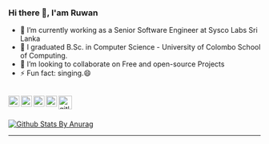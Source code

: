 ### Hi there 👋, I'am Ruwan

- 🔭 I’m currently working as a Senior Software Engineer at Sysco Labs Sri Lanka
- 🌱 I graduated B.Sc. in Computer Science - University of Colombo School of Computing.
- 👯 I’m looking to collaborate on Free and open-source Projects
- ⚡ Fun fact: singing.😄

<br/>

<a href="https://stackoverflow.com/users/8565308/ruwan-liyanage">
  <img align="left" alt="stackoverflow" width="22px" src="https://cdn.jsdelivr.net/npm/simple-icons@v3/icons/stackoverflow.svg" />
</a>
<a href="https://www.linkedin.com/in/ruwan-liyanage/">
  <img align="left" alt="Linkedin" width="22px" src="https://cdn.jsdelivr.net/npm/simple-icons@v3/icons/linkedin.svg" />
</a>
<a href="https://medium.com/@ruwan-liyanage">
  <img align="left" alt="Medium" width="22px" src="https://cdn1.iconfinder.com/data/icons/social-media-circle-7/512/Circled_Medium_svg5-512.png" />
</a>
<a href="https://gitlab.com/ruwanliyanage/">
  <img align="left" alt="gitlab" width="22px" src="https://cdn.jsdelivr.net/npm/simple-icons@3.4.1/icons/gitlab.svg" />
</a>
<a href="https://www.hackerrank.com/ruwanliyanage">
  <img align="left" alt="gitlab" height="27px" width="27px" src="https://img.icons8.com/windows/512/hackerrank.png" />
</a>
<br />

<br />

[![Github Stats By Anurag](https://github-readme-stats.vercel.app/api?username=ruwanliyanage123&show_icons=true&title_color=5DFF00&icon_color=5DFF00&text_color=5DFF00&bg_color=000000&count_private=true)](https://github.com/anuraghazra/github-readme-stats)

*************
